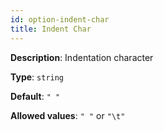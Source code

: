 ```yaml
---
id: option-indent-char
title: Indent Char
---
```

**Description**: Indentation character

**Type**: `string`

**Default**: `" "`

**Allowed values**: `" "` or `"\t"`